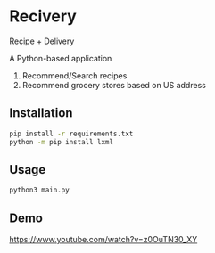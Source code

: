 # Recivery

Recipe + Delivery

A Python-based application

1.  Recommend/Search recipes
2.  Recommend grocery stores based on US address


## Installation

```bash
pip install -r requirements.txt
python -m pip install lxml
```


## Usage

```bash
python3 main.py
```

## Demo
https://www.youtube.com/watch?v=z0OuTN30_XY
